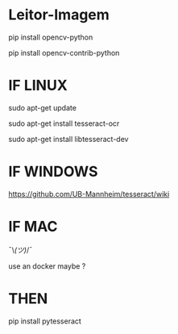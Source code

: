 # Leitor-Imagem

<p>pip install opencv-python</p>
<p>pip install opencv-contrib-python</p>


# IF LINUX
<p>sudo apt-get update</p>
<p>sudo apt-get install tesseract-ocr</p>
<p>sudo apt-get install libtesseract-dev</p>

# IF WINDOWS
https://github.com/UB-Mannheim/tesseract/wiki

# IF MAC
¯\\_(ツ)_/¯ <p>use an docker maybe ?</p>

# THEN

<p>pip install pytesseract</p>
